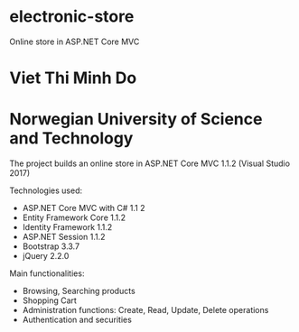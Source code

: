 # electronic-store
Online store in ASP.NET Core MVC

# Viet Thi Minh Do
# Norwegian University of Science and Technology

The project builds an online store in ASP.NET Core MVC 1.1.2 (Visual Studio 2017)

Technologies used:
+ ASP.NET Core MVC with C# 1.1 2
+ Entity Framework Core 1.1.2
+ Identity Framework 1.1.2
+ ASP.NET Session 1.1.2
+ Bootstrap 3.3.7
+ jQuery 2.2.0

Main functionalities:
+ Browsing, Searching products
+ Shopping Cart
+ Administration functions: Create, Read, Update, Delete operations 
+ Authentication and securities
